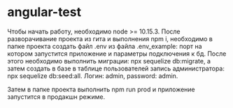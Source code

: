 # angular-test
Чтобы начать работу, необходимо node >= 10.15.3.
После разворачивание проекта из гита и выполнения npm i, необходимо в папке проекта создать файл .env из файла .env_example: 
порт на котором запустится приложение и параметры подключения к бд. После этого необходимо выполнить миграции: 
npx sequelize db:migrate, а затем создать в базе в таблице пользователей запись администратора: npx sequelize db:seed:all.
Логин: admin, password: admin.

Затем в папке проекта выполнить npm run prod и приложение запустится в продакшн режиме.
